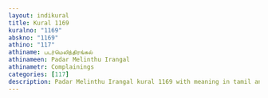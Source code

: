 ```yaml
---
layout: indikural
title: Kural 1169
kuralno: "1169"
abskno: "1169"
athino: "117"
athiname: படர்மெலிந்திரங்கல்
athinameen: Padar Melinthu Irangal
athinametr: Complainings
categories: [117]
description: Padar Melinthu Irangal kural 1169 with meaning in tamil and english 
---
```


